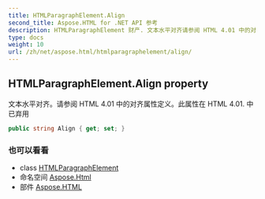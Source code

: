```yaml
---
title: HTMLParagraphElement.Align
second_title: Aspose.HTML for .NET API 参考
description: HTMLParagraphElement 财产. 文本水平对齐请参阅 HTML 4.01 中的对齐属性定义此属性在 HTML 4.01. 中已弃用
type: docs
weight: 10
url: /zh/net/aspose.html/htmlparagraphelement/align/
---
```

## HTMLParagraphElement.Align property

文本水平对齐。请参阅 HTML 4.01 中的对齐属性定义。此属性在 HTML 4.01. 中已弃用

```csharp
public string Align { get; set; }
```

### 也可以看看

* class [HTMLParagraphElement](../)
* 命名空间 [Aspose.Html](../../htmlparagraphelement/)
* 部件 [Aspose.HTML](../../../)


